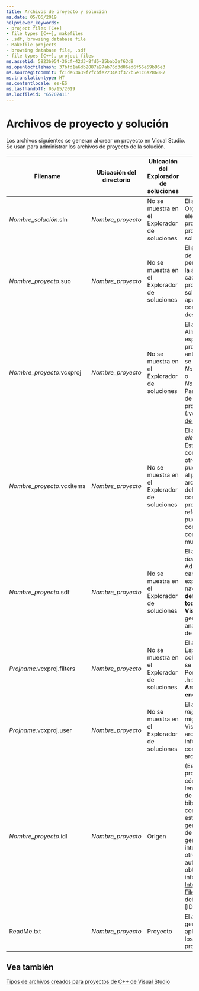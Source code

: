 ```yaml
---
title: Archivos de proyecto y solución
ms.date: 05/06/2019
helpviewer_keywords:
- project files [C++]
- file types [C++], makefiles
- .sdf, browsing database file
- Makefile projects
- browsing database file, .sdf
- file types [C++], project files
ms.assetid: 5823b954-36cf-42d3-8fd5-25bab3ef63d9
ms.openlocfilehash: 37bfd1a6db2087e97ab76d3d06ed6f56e59b96e3
ms.sourcegitcommit: fc1de63a39f7fcbfe2234e3f372b5e1c6a286087
ms.translationtype: HT
ms.contentlocale: es-ES
ms.lasthandoff: 05/15/2019
ms.locfileid: "65707411"
---
```

# <a name="project-and-solution-files"></a>Archivos de proyecto y solución

Los archivos siguientes se generan al crear un proyecto en Visual Studio. Se usan para administrar los archivos de proyecto de la solución.

|Filename|Ubicación del directorio|Ubicación del Explorador de soluciones|Descripción|
|--------------|------------------------|--------------------------------|-----------------|
|*Nombre_solución*.sln|*Nombre_proyecto*|No se muestra en el Explorador de soluciones|El archivo de la *solución*. Organiza todos los elementos de un proyecto o varios proyectos en una solución.|
|*Nombre_proyecto*.suo|*Nombre_proyecto*|No se muestra en el Explorador de soluciones|El archivo de *opciones de solución*. Almacena personalizaciones para la solución para que cada vez que se abra un proyecto o archivo en la solución, tenga la apariencia y el comportamiento deseados.|
|*Nombre_proyecto*.vcxproj|*Nombre_proyecto*|No se muestra en el Explorador de soluciones|El archivo del *proyecto*. Almacena información específica de cada proyecto. (En versiones anteriores, este archivo se denominaba *Nombre_proyecto*.vcproj o *Nombre_proyecto*.dsp). Para obtener un ejemplo de un archivo de proyecto de C++ (.vcxproj), vea [Archivos de proyecto](project-files.md).|
|*Nombre_proyecto*.vcxitems|*Nombre_proyecto*|No se muestra en el Explorador de soluciones|El archivo *Proyecto de elementos compartidos*. Este proyecto no se compila.  En su lugar, otro proyecto de C++ puede hacer referencia al proyecto, y sus archivos formarán parte del proceso de compilación del proyecto que hace referencia. Esto se puede usar para compartir código común con proyectos de C++ multiplataforma.|
|*Nombre_proyecto*.sdf|*Nombre_proyecto*|No se muestra en el Explorador de soluciones|El archivo de *base de datos de exploración*. Admite las características de exploración y navegación como **Ir a definición**, **Buscar todas las referencias**, y **Vista de clases**. Se genera mediante el análisis de los archivos de encabezado.|
|*Projname*.vcxproj.filters|*Nombre_proyecto*|No se muestra en el Explorador de soluciones|El archivo de *filtros*. Especifica dónde colocar un archivo que se agrega a la solución. Por ejemplo, un archivo .h se coloca en el nodo **Archivos de encabezado**.|
|*Projname*.vcxproj.user|*Nombre_proyecto*|No se muestra en el Explorador de soluciones|El archivo de *usuario de migración*. Después de migrar un proyecto de Visual Studio 2008, este archivo contiene la información que se convirtió desde un archivo .vsprops.|
|*Nombre_proyecto*.idl|*Nombre_proyecto*|Origen|(Específico del proyecto) Contiene el código fuente del lenguaje de descripción de interfaz (IDL) de una biblioteca de tipos de control. Visual C++ usa este archivo para generar una biblioteca de tipos. La biblioteca generada expone la interfaz del control a otros clientes de automatización. Para obtener más información, vea [Interface Definition (IDL) File](/windows/desktop/Rpc/the-interface-definition-language-idl-file) (Archivo de definición de interfaz [IDL]) en Windows SDK.|
|ReadMe.txt|*Nombre_proyecto*|Proyecto|El archivo *Léame*. Lo genera el asistente para aplicaciones y describe los archivos de un proyecto.|

## <a name="see-also"></a>Vea también

[Tipos de archivos creados para proyectos de C++ de Visual Studio](file-types-created-for-visual-cpp-projects.md)
